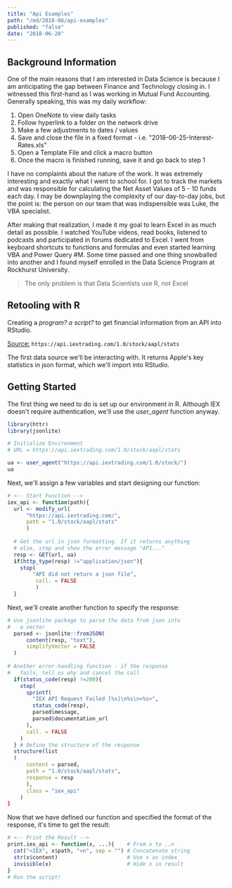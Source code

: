 ```yaml
---
title: "Api Examples"
path: "/md/2018-06/api-examples"
published: "false"
date: "2018-06-20"
---
```


## Background Information

One of the main reasons that I am interested in Data Science is because I am anticipating the gap between Finance and Technology closing in. I witnessed this first-hand as I was working in Mutual Fund Accounting. Generally speaking, this was my daily workflow:

 1. Open OneNote to view daily tasks
 2. Follow hyperlink to a folder on the network drive
 3. Make a few adjustments to dates / values
 4. Save and close the file in a fixed format - i.e. "2018-06-25-Interest-Rates.xls"
 5. Open a Template File and click a macro button
 6. Once the macro is finished running, save it and go back to step 1

I have no complaints about the nature of the work. It was extremely interesting and exactly what I went to school for. I got to track the markets and was responsible for calculating the Net Asset Values of 5 - 10 funds each day. I may be downplaying the complexity of our day-to-day jobs, but the point is: the person on our team that was indispensible was Luke, the VBA specialist.

After making that realization, I made it my goal to learn Excel in as much detail as possible. I watched YouTube videos, read books, listened to podcasts and participated in forums dedicated to Excel. I went from keyboard shortcuts to functions and formulas and even started learning VBA and Power Query #M. Some time passed and one thing snowballed into another and I found myself enrolled in the Data Science Program at Rockhurst University.

> The only problem is that Data Scientists use R, not Excel

## Retooling with R

Creating a _program? a script?_ to get financial information from an API into RStudio.

[Source:](https://api.iextrading.com/1.0/stock/aapl/stats)
`https://api.iextrading.com/1.0/stock/aapl/stats`

The first data source we'll be interacting with. It returns Apple's key statistics in json format, which we'll import into RStudio.

## Getting Started

The first thing we need to do is set up our environment in R. Although IEX doesn't require authentication, we'll use the _user_agent_ function anyway.

```r
library(httr)
library(jsonlite)

# Initialize Environment
# URL = https://api.iextrading.com/1.0/stock/aapl/stats

ua <- user_agent("https://api.iextrading.com/1.0/stock/")
ua
```

Next, we'll assign a few variables and start designing our function:

```r
# <-- Start Function -->
iex_api <- function(path){
  url <- modify_url(
      "https://api.iextrading.com/",
      path = "1.0/stock/aapl/stats"
      )
  
  # Get the url in json formatting. If it returns anything
  # else, stop and show the error message "API..."
  resp <- GET(url, ua)
  if(http_type(resp) !="application/json"){
    stop(
        "API did not return a json file",
         call. = FALSE
         )
  }
```

Next, we'll create another function to specify the response:

```r
# Use jsonlite package to parse the data from json into
#   a vector  
  parsed <- jsonlite::fromJSON(
      content(resp, "text"),
      simplifyVector = FALSE
  )
  
# Another error-handling function - if the response
#   fails, tell us why and cancel the call
  if(status_code(resp) !=200){
    stop(
      sprintf(
        "IEX API Request Failed [%s]\n%s\n<%s>",
        status_code(resp),
        parsed$message,
        parsed$documentation_url
      ),
      call. = FALSE
    )
  } # Define the structure of the response
  structure(list
  (
      content = parsed,
      path = "1.0/stock/aapl/stats",
      response = resp
      ),
      class = "iex_api"
    )
}
```

Now that we have defined our function and specified the format of the response, it's time to get the result:

```r
# <-- Print the Result -->
print.iex_api <- function(x, ...){    # From x to ..n
  cat("<IEX", x$path, ">n", sep = "") # Concatenate string
  str(x$content)                      # Use x as index
  invisible(x)                        # Hide x in result
}
# Run the script!
```